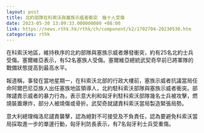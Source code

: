 ```yaml
---
layout: post
title: 北約部隊在科索沃與塞族示威者衝突　幾十人受傷
date: 2023-05-30 13:09:33.000000000 +08:00
link: https://news.rthk.hk/rthk/ch/component/k2/1702704-20230530.htm
categories: rthk
---
```


在科索沃地區，維持秩序的北約部隊與塞族示威者爆發衝突，約有25名北約士兵受傷。塞爾維亞表示，有52名塞族人受傷。塞爾維亞總統武契奇早前已將軍隊的戰備狀態提高到最高水平。

報道稱，事發在當地星期一，在科索沃北部的行政大樓前，塞族示威者抗議當局任命阿爾巴尼亞族人出任塞族地區領導人，北約駐科索沃部隊與塞族示威者衝突。部隊譴責示威者的暴力行為，表示意大利和匈牙利駐科索沃部隊幾名士兵被攻擊，燃燒裝置爆炸，部分人被燒傷或骨折。武契奇就譴責科索沃當局製造緊張局勢。

意大利總理梅洛尼譴責襲擊，認為絕對不可接受及不負責任，認為要避免科索沃當局採取進一步的單邊行動，匈牙利防長表示，有7名匈牙利士兵受重傷。
